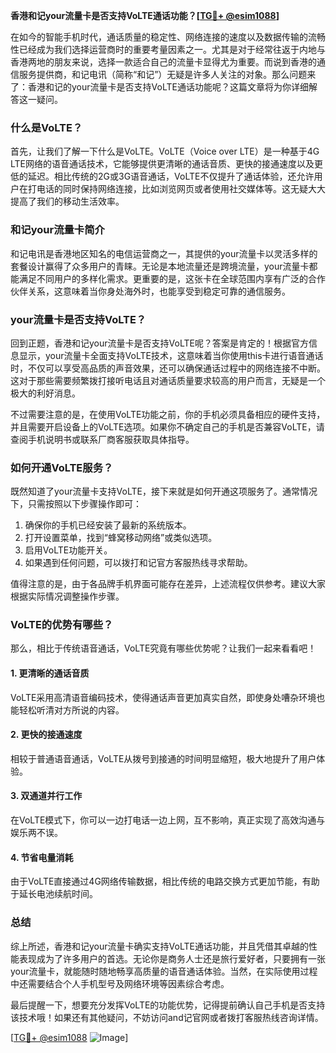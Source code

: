 **香港和记your流量卡是否支持VoLTE通话功能？[[TG💪+ @esim1088](https://t.me/s/esim1088)]**

在如今的智能手机时代，通话质量的稳定性、网络连接的速度以及数据传输的流畅性已经成为我们选择运营商时的重要考量因素之一。尤其是对于经常往返于内地与香港两地的朋友来说，选择一款适合自己的流量卡显得尤为重要。而说到香港的通信服务提供商，和记电讯（简称“和记”）无疑是许多人关注的对象。那么问题来了：香港和记的your流量卡是否支持VoLTE通话功能呢？这篇文章将为你详细解答这一疑问。

### 什么是VoLTE？

首先，让我们了解一下什么是VoLTE。VoLTE（Voice over LTE）是一种基于4G LTE网络的语音通话技术，它能够提供更清晰的通话音质、更快的接通速度以及更低的延迟。相比传统的2G或3G语音通话，VoLTE不仅提升了通话体验，还允许用户在打电话的同时保持网络连接，比如浏览网页或者使用社交媒体等。这无疑大大提高了我们的移动生活效率。

### 和记your流量卡简介

和记电讯是香港地区知名的电信运营商之一，其提供的your流量卡以灵活多样的套餐设计赢得了众多用户的青睐。无论是本地流量还是跨境流量，your流量卡都能满足不同用户的多样化需求。更重要的是，这张卡在全球范围内享有广泛的合作伙伴关系，这意味着当你身处海外时，也能享受到稳定可靠的通信服务。

### your流量卡是否支持VoLTE？

回到正题，香港和记your流量卡是否支持VoLTE呢？答案是肯定的！根据官方信息显示，your流量卡全面支持VoLTE技术，这意味着当你使用this卡进行语音通话时，不仅可以享受高品质的声音效果，还可以确保通话过程中的网络连接不中断。这对于那些需要频繁拨打接听电话且对通话质量要求较高的用户而言，无疑是一个极大的利好消息。

不过需要注意的是，在使用VoLTE功能之前，你的手机必须具备相应的硬件支持，并且需要开启设备上的VoLTE选项。如果你不确定自己的手机是否兼容VoLTE，请查阅手机说明书或联系厂商客服获取具体指导。

### 如何开通VoLTE服务？

既然知道了your流量卡支持VoLTE，接下来就是如何开通这项服务了。通常情况下，只需按照以下步骤操作即可：

1. 确保你的手机已经安装了最新的系统版本。
2. 打开设置菜单，找到“蜂窝移动网络”或类似选项。
3. 启用VoLTE功能开关。
4. 如果遇到任何问题，可以拨打和记官方客服热线寻求帮助。

值得注意的是，由于各品牌手机界面可能存在差异，上述流程仅供参考。建议大家根据实际情况调整操作步骤。

### VoLTE的优势有哪些？

那么，相比于传统语音通话，VoLTE究竟有哪些优势呢？让我们一起来看看吧！

#### 1. 更清晰的通话音质
VoLTE采用高清语音编码技术，使得通话声音更加真实自然，即使身处嘈杂环境也能轻松听清对方所说的内容。

#### 2. 更快的接通速度
相较于普通语音通话，VoLTE从拨号到接通的时间明显缩短，极大地提升了用户体验。

#### 3. 双通道并行工作
在VoLTE模式下，你可以一边打电话一边上网，互不影响，真正实现了高效沟通与娱乐两不误。

#### 4. 节省电量消耗
由于VoLTE直接通过4G网络传输数据，相比传统的电路交换方式更加节能，有助于延长电池续航时间。

### 总结

综上所述，香港和记your流量卡确实支持VoLTE通话功能，并且凭借其卓越的性能表现成为了许多用户的首选。无论你是商务人士还是旅行爱好者，只要拥有一张your流量卡，就能随时随地畅享高质量的语音通话体验。当然，在实际使用过程中还需要结合个人手机型号及网络环境等因素综合考虑。

最后提醒一下，想要充分发挥VoLTE的功能优势，记得提前确认自己手机是否支持该技术哦！如果还有其他疑问，不妨访问and记官网或者拨打客服热线咨询详情。

[[TG💪+ @esim1088](https://t.me/s/esim1088) ![Image](https://i.postimg.cc/4NQfJmqS/Snipaste-2025-05-13-00-14-12.png)]